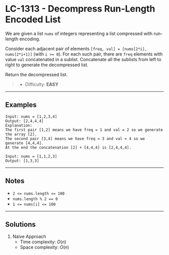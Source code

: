 # LC-1313 - Decompress Run-Length Encoded List

We are given a list `nums` of integers representing a list compressed with run-length encoding.

Consider each adjacent pair of elements `[freq, val] = [nums[2*i], nums[2*i+1]]` (with `i >= 0`).  For each such pair, there are `freq` elements with value `val` concatenated in a sublist. Concatenate all the sublists from left to right to generate the decompressed list.

Return the decompressed list.

> * Difficulty: **EASY**

---
## Examples

```
Input: nums = [1,2,3,4]
Output: [2,4,4,4]
Explanation: 
The first pair [1,2] means we have freq = 1 and val = 2 so we generate the array [2].
The second pair [3,4] means we have freq = 3 and val = 4 so we generate [4,4,4].
At the end the concatenation [2] + [4,4,4] is [2,4,4,4].
```

```
Input: nums = [1,1,2,3]
Output: [1,3,3]
```

---
## Notes

* `2 <= nums.length <= 100`
* `nums.length % 2 == 0`
* `1 <= nums[i] <= 100`

---
## Solutions

1. Naive Approach
    * Time complexity: $O(n)$
    * Space complexity: $O(n)$
